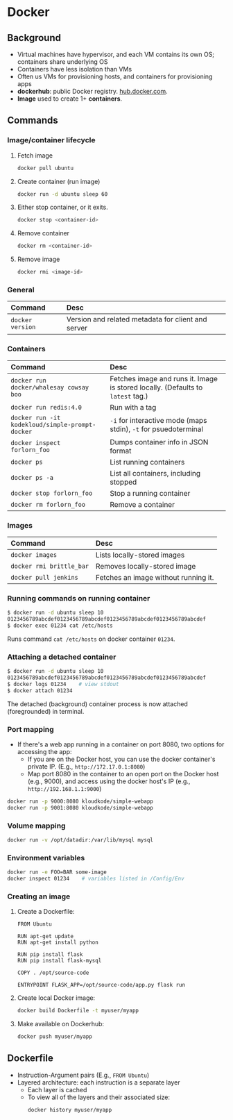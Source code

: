 # Docker

## Background
* Virtual machines have hypervisor, and each VM contains its own OS; containers share underlying OS
* Containers have less isolation than VMs
* Often us VMs for provisioning hosts, and containers for provisioning apps
* **dockerhub**: public Docker registry. [hub.docker.com](https://hub.docker.com/).
* **Image** used to create 1+ **containers**.

## Commands

### Image/container lifecycle

1. Fetch image
     ```sh
     docker pull ubuntu
     ```
2. Create container (run image)
    ```sh
    docker run -d ubuntu sleep 60
    ```
3. Either stop container, or it exits.
    ```sh
    docker stop <container-id>
    ```
4. Remove container
    ```sh
    docker rm <container-id>
    ```
5. Remove image
    ```sh
    docker rmi <image-id>
    ```

### General

| Command                   | Desc          |
| :------------------------ |:------------- |
| `docker version`          | Version and related metadata for client and server |

### Containers

| Command                   | Desc          |
| :------------------------ |:------------- |
| `docker run docker/whalesay cowsay boo` | Fetches image and runs it. Image is stored locally. (Defaults to `latest` tag.)|
| `docker run redis:4.0`    | Run with a tag |
| `docker run -it kodekloud/simple-prompt-docker` | `-i` for interactive mode (maps stdin), `-t` for psuedoterminal |
| `docker inspect forlorn_foo` | Dumps container info in JSON format |
| `docker ps`               | List running containers |
| `docker ps -a`            | List all containers, including stopped |
| `docker stop forlorn_foo` | Stop a running container |
| `docker rm forlorn_foo`   | Remove a container |

### Images

| Command                   | Desc          |
| :------------------------ |:------------- |
| `docker images`           | Lists locally-stored images |
| `docker rmi brittle_bar`  | Removes locally-stored image |
| `docker pull jenkins`     | Fetches an image without running it. |

### Running commands on running container

```sh
$ docker run -d ubuntu sleep 10
0123456789abcdef0123456789abcdef0123456789abcdef0123456789abcdef
$ docker exec 01234 cat /etc/hosts
```

Runs command `cat /etc/hosts` on docker container `01234`.

### Attaching a detached container

```sh
$ docker run -d ubuntu sleep 10
0123456789abcdef0123456789abcdef0123456789abcdef0123456789abcdef
$ docker logs 01234    # view stdout
$ docker attach 01234
```

The detached (background) container process is now attached (foregrounded) in terminal.

### Port mapping

* If there's a web app running in a container on port 8080, two options for accessing the app:
    - If you are on the Docker host, you can use the docker container's private IP. (E.g., `http://172.17.0.1:8080`)
    - Map port 8080 in the container to an open port on the Docker host (e.g., 9000), and access using the docker host's IP (e.g., `http://192.168.1.1:9000`)

```sh
docker run -p 9000:8080 kloudkode/simple-webapp
docker run -p 9001:8080 kloudkode/simple-webapp
```

### Volume mapping

```sh
docker run -v /opt/datadir:/var/lib/mysql mysql
```

### Environment variables

```sh
docker run -e FOO=BAR some-image
docker inspect 01234    # variables listed in /Config/Env
```

### Creating an image

1. Create a Dockerfile:
    ```
    FROM Ubuntu

    RUN apt-get update
    RUN apt-get install python

    RUN pip install flask
    RUN pip install flask-mysql

    COPY . /opt/source-code

    ENTRYPOINT FLASK_APP=/opt/source-code/app.py flask run
    ```
2. Create local Docker image:
    ```sh
    docker build Dockerfile -t myuser/myapp
    ```
3. Make available on Dockerhub:
    ```sh
    docker push myuser/myapp
    ```

## Dockerfile

* Instruction-Argument pairs (E.g., `FROM Ubuntu`)
* Layered architecture: each instruction is a separate layer
    - Each layer is cached
    - To view all of the layers and their associated size:
      ```
      docker history myuser/myapp
      ```
